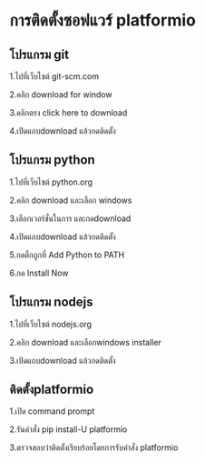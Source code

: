 # การติดตั้งซอฟแวร์ platformio

## โปรแกรม git

1.ไปที่เว็บไซต์ git-scm.com

2.คลิก download for window

3.คลิกตรง click here to download

4.เปิดแถบdownload แล้วกดติดตั้ง

## โปรแกรม python

1.ไปที่เว็บไซต์ python.org

2.คลิก download และเลือก windows

3.เลือกเวอร์ชั่นในการ และกดdownload

4.เปิดแถบdownload แล้วกดติดตั้ง

5.กดติ้กถูกที่ Add Python to PATH 

6.กด Install Now

## โปรแกรม nodejs

1.ไปที่เว็บไซต์ nodejs.org

2.คลิก download และเลือกwindows installer

3.เปิดแถบdownload แล้วกดติดตั้ง

## ติดตั้งplatformio

1.เปิด command prompt

2.รันคำสั่ง pip install-U platformio

3.ตรวจสอบว่าติดตั้งเรียบร้อยโดยการรับคำสั่ง platformio
